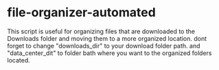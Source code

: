 # file-organizer-automated
This script is useful for organizing files that are downloaded to the Downloads folder and moving them to a more organized location.
dont forget to change "downloads_dir" to your download folder path.
and "data_center_dit" to folder bath where you want to the organized folders located.
